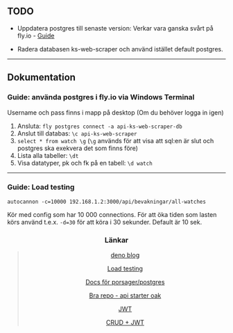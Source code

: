 ## TODO

* Uppdatera postgres till senaste version: Verkar vara ganska svårt på fly.io - [Guide](https://fly.io/docs/postgres/managing/upgrades/)

* Radera databasen ks-web-scraper och använd istället default postgres.


---
## Dokumentation
 
### Guide: använda postgres i fly.io via Windows Terminal
Username och pass finns i mapp på desktop (Om du behöver logga in igen)
 
1. Ansluta: `fly postgres connect -a api-ks-web-scraper-db`
1. Anslut till databas: `\c api-ks-web-scraper`
1. `select * from watch \g` (`\g` används för att visa att sql:en är slut och postgres ska exekvera det som finns före)
1. Lista alla tabeller: `\dt`
1. Visa datatyper, pk och fk på en tabell: `\d watch`


---
### Guide: Load testing
`autocannon -c=10000 192.168.1.2:3000/api/bevakningar/all-watches`

Kör med config som har 10 000 connections. För att öka tiden som lasten körs använd t.e.x. `-d=30` för att köra i 30 sekunder. Default är 10 sek.




<div align="center">

### Länkar
> [deno blog](https://deno.com/blog)
> 
> [Load testing](https://www.npmjs.com/package/autocannon)
> 
> [Docs för porsager/postgres](https://github.com/porsager/postgres)
> 
> [Bra repo - api starter oak](https://github.com/asad-mlbd/deno-api-starter-oak)
> 
> [JWT](https://github.com/wpcodevo/deno-refresh-jwt/blob/master/src/controllers/auth.controller.ts)
> 
> [CRUD + JWT](https://github.com/22mahmoud/deno_crud_jwt)

</div>